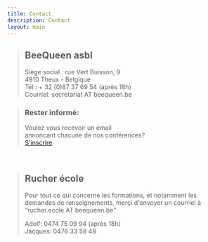 ```yaml
---
title: Contact
description: Contact
layout: main
---
```


<div class="block-group">
<div class="block gauche">
<blockquote>
<h2 id="contact">BeeQueen asbl</h2>
Siège social : rue Vert Buisson, 9<br />
4910 Theux - Belgique<br />
Tél : + 32 (0)87 37 69 54 (après 18h)<br />
Courriel: secretariat AT beequeen.be</a></p>
</blockquote>
</div>
<div class="block droite">
<blockquote>
<h3 class="gris">Rester informé:</h3>
Voulez vous recevoir un email<br>
annoncant chacune de nos conférences?</br>
<a href="mailing-list">S'inscrire</a>
<blockquote>
</div>
</div>
<br>
<div class="block-group">
<div class="block gauche">
<blockquote>
<h2 id="contact">Rucher école</h2>
Pour tout ce qui concerne les formations, et notamment les demandes de renseignements, merçi d'envoyer un courriel à<br>
"rucher.ecole AT beequeen.be"</a></p>
<p>Adolf: 0474 75 09 94 (après 18h)<br>
Jacques: 0476 33 58 48<br>
</blockquote>

